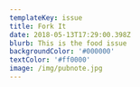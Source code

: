 ```yaml
---
templateKey: issue
title: Fork It
date: 2018-05-13T17:29:00.398Z
blurb: This is the food issue
backgroundColor: '#000000'
textColor: '#ff0000'
image: /img/pubnote.jpg
---
```


